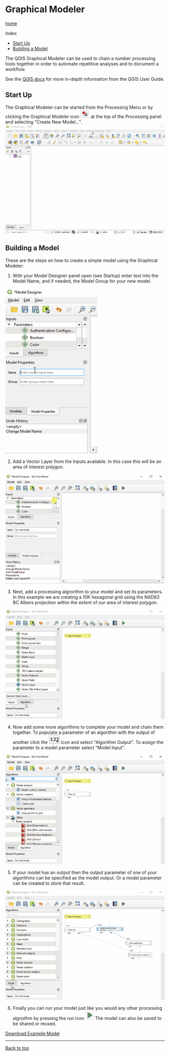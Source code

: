 # Graphical Modeler
[home](../README.md)

Index
* [Start Up](#start-up)
* [Building a Model](#building-a-model)

The QGIS Graphical Modeler can be used to chain a number processing tools together in order to automate repetitive analyses and to document a workflow.

See the [QGIS docs](https://docs.qgis.org/3.16/en/docs/user_manual/processing/modeler.html) for more in-depth information from the QGIS User Guide.

## Start Up
The Graphical Modeler can be started from the Processing Menu or by clicking the Graphical Modeler icon ![graphical-modeler-icon](../images/graphical-modeler-icon.png) at the top of the Processing panel and selecting "Create New Model...".
![graphical-modeler-startup](../images/graphical-modeler-startup.gif)

## Building a Model
These are the steps on how to create a simple model using the Graphical Modeler:

1. With your Model Designer panel open (see Startup) enter text into the Model Name, and if needed, the Model Group for your new model.

![graphical-model-name-property](../images/graphical-modeler-naming.gif)

2. Add a Vector Layer from the Inputs available. In this case this will be an area of interest polygon.

![adding-parameter-gif](../images/graphical-modeler-add-parameter.gif)

3. Next, add a processing algrorithm to your model and set its parameters. In this example we are creating a 10K hexagonal grid using the NAD83 BC Albers projection within the extent of our area of interest polygon.

![add-processing-algorithm-gif](../images/graphical-modeler-add-algorithm.gif)

4. Now add some more algorithms to complete your model and chain them together. To populate a parameter of an algorithm with the output of another click the ![123-icon](../images/graphical-modeler-123-icon.png) icon and select "Algorithm Output". To assign the parameter to a model parameter select "Model Input".

![chaining-algorithms-gif](../images/graphical-modeler-chain-algorithm.gif)

5. If your model has an output then the output parameter of one of your algorithms can be specified as the model output. Or a model parameter can be created to store that result.  

![output-parameter-gif](../images/graphical-modeler-output-parameter.gif)

6. Finally you can run your model just like you would any other processing algroithm by pressing the run icon ![run-icon](../images/graphical-modeler-run-icon.png)
The model can also be saved to be shared or reused.

[Download Example Model](../resource/graphical-model-example.model3)

---
[Back to top](#Graphical-Modeler)
